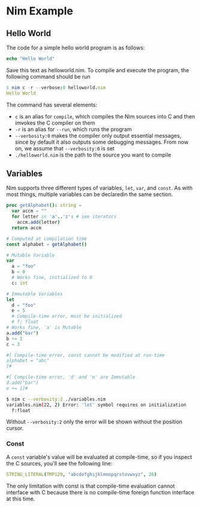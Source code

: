# Nim Example
## Hello World
The code for a simple hello world program is as follows:
```nim
echo "Hello World"
```
Save this text as helloworld.nim. To compile and execute the program, the following command should be run

```nim
$ nim c -r --verbose:0 helloworld.nim
Hello World
```

The command has several elements:

* `c` is an alias for `compile`, which compiles the Nim sources into C and then imvokes the C compiler on them
* `-r` is an alias for `--run`, which runs the program
* `--verbosity:0` makes the compiler only output essential messages, since by default it also outputs some debugging messages. From now on, we assume that `--verbosity:0` is set
* `./helloworld.nim` is the path to the source you want to compile

## Variables
Nim supports three different types of variables, `let`, `var`, and `const`. As with most things, multiple variables can be declaredin the same section.

```nim
proc getAlphabet(): string =
  var accm = ""
  for letter in 'a'..'z': # see iterators
    accm.add(letter)
  return accm

# Computed at compilation time
const alphabet = getAlphabet()

# Mutable Variable
var
  a = "foo"
  b = 0
  # Works fine, initialized to 0
  c: int

# Immutable Variables
let
  d = "foo"
  e = 5
  # Compile-time error, must be initialized
  # f: float
# Works fine, 'a' is Mutable
a.add("bar")
b += 1
c = 3

#[ Compile-time error, const cannot be modified at run-time
alphabet = "abc"
]#

#[ Compile-time error, 'd' and 'e' are Immutable
d.add("bar")
e += 1]#
```

```sh
$ nim c --verbosity:2 ./variables.nim
variables.nim(22, 2) Error: 'let' symbol requires on initialization
  f:float
```
Without `--verbosity:2` only the error will be shown without the position cursor.

### Const
A `const` variable's value will be evaluated at compile-time, so if you inspect the C sources, you'll see the following line:

```nim
STRING_LITERAL(TMP129, "abcdefghijklmnopqrstuvwxyz", 26)
```

The only limitation with const is that compile-time evaluation cannot interface with C because there is no compile-time foreign function interface at this time.
